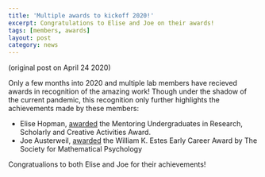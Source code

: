 ```yaml
---
title: 'Multiple awards to kickoff 2020!'
excerpt: Congratulations to Elise and Joe on their awards!
tags: [members, awards]
layout: post
category: news
---
```

(original post on April 24 2020)

Only a few months into 2020 and multiple lab members have recieved awards in recognition of the amazing work!
Though under the shadow of the current pandemic, this recognition only further highlights the achievements made by these members:

- Elise Hopman, [awarded](https://psych.wisc.edu/news/elise-hopman-award/) the Mentoring Undergraduates in Research, Scholarly and Creative Activities Award.
- Joe Austerweil, [awarded](http://www.mathpsych.org/index.php?option=com_content&view=article&id=10&Itemid=58) the William K. Estes Early Career Award by The Society for Mathematical Psychology

Congratualions to both Elise and Joe for their achievements!



